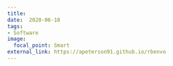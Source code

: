 ```yaml
---
title: 
date:  2020-06-18
tags:
- Software
image:
  focal_point: Smart
external_link: https://apeterson91.github.io/rbenvo
---
```



